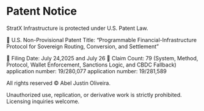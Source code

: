 # Patent Notice

StratX Infrastructure is protected under U.S. Patent Law.

📄 U.S. Non-Provisional Patent Title:
“Programmable Financial-Infrastructure Protocol for Sovereign Routing, Conversion, and Settlement”

📆 Filing Date: July 24,2025  and July 26
📜 Claim Count: 79 (System, Method, Protocol, Wallet Enforcement, Sanctions Logic, and CBDC Fallback)
application number: 19/280,077
application number: 19/281,589

All rights reserved © Abel Justin Oliveira.

Unauthorized use, replication, or derivative work is strictly prohibited. Licensing inquiries welcome.
